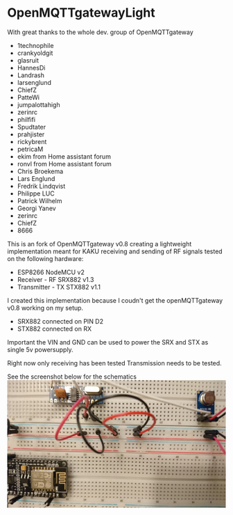 # OpenMQTTgatewayLight

With great thanks to the whole dev. group of OpenMQTTgateway
  - 1technophile
  - crankyoldgit
  - glasruit
  - HannesDi
  - Landrash
  - larsenglund
  - ChiefZ
  - PatteWi
  - jumpalottahigh
  - zerinrc
  - philfifi
  - Spudtater
  - prahjister
  - rickybrent
  - petricaM
  - ekim from Home assistant forum
  - ronvl from Home assistant forum
  - Chris Broekema
  - Lars Englund
  - Fredrik Lindqvist
  - Philippe LUC
  - Patrick Wilhelm
  - Georgi Yanev
  - zerinrc
  - ChiefZ
  - 8666 

This is an fork of OpenMQTTgateway v0.8 creating a lightweight implementation meant for KAKU receiving and sending of RF signals tested on the following hardware:
- ESP8266 NodeMCU v2
- Receiver - RF SRX882 v1.3
- Transmitter - TX STX882 v1.1

I created this implementation because I coudn't get the openMQTTgateway v0.8 working on my setup.

- SRX882 connected on PIN D2
- STX882 connected on RX

Important the VIN and GND can be used to power the SRX and STX as single 5v powersupply.

Right now only receiving has been tested Transmission needs to be tested.

See the screenshot below for the schematics
![alt text](https://raw.githubusercontent.com/RoyOltmans/OpenMQTTgatewayLight/master/61424014eb53528911e75fa273ecbcad029114f9.JPG)
